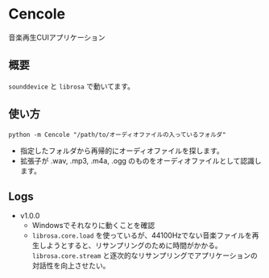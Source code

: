 # Cencole
音楽再生CUIアプリケーション

## 概要
`sounddevice` と `librosa` で動いてます。

## 使い方
```
python -m Cencole "/path/to/オーディオファイルの入っているフォルダ"
```

- 指定したフォルダから再帰的にオーディオファイルを探します。
- 拡張子が .wav, .mp3, .m4a, .ogg のものをオーディオファイルとして認識します。


## Logs

- v1.0.0
	- Windowsでそれなりに動くことを確認
	- `librosa.core.load` を使っているが、44100Hzでない音楽ファイルを再生しようとすると、リサンプリングのために時間がかかる。`librosa.core.stream` と逐次的なリサンプリングでアプリケーションの対話性を向上させたい。